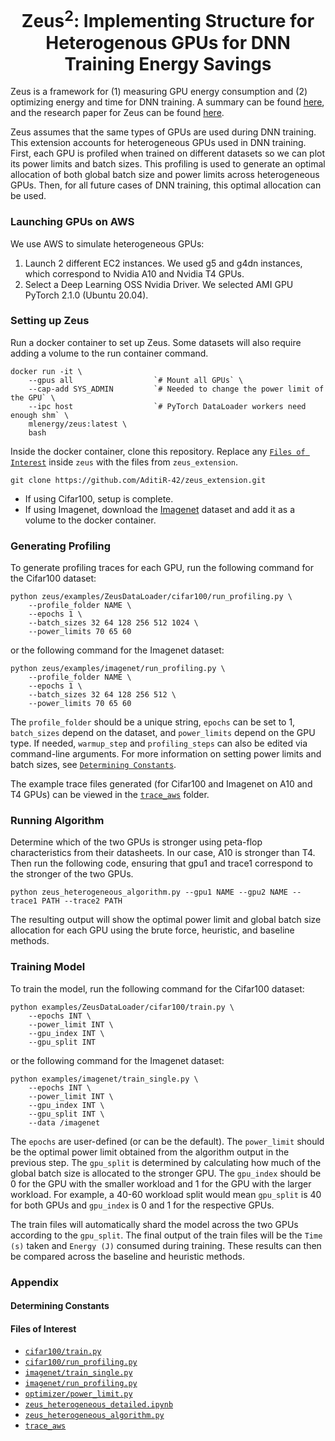 <div align="center">
<h1>Zeus<sup>2</sup>: Implementing Structure for Heterogenous GPUs for DNN
Training Energy Savings</h1>
</div>

Zeus is a framework for (1) measuring GPU energy consumption and (2) optimizing energy and time for DNN training. A summary can be found [here](https://ml.energy/zeus/overview/), and the research paper for Zeus can be found [here](https://www.usenix.org/conference/nsdi23/presentation/you). 

Zeus assumes that the same types of GPUs are used during DNN training. This extension accounts for heterogeneous GPUs used in DNN training. First, each GPU is profiled when trained on different datasets so we can plot its power limits and batch sizes. This profiling is used to generate an optimal allocation of both global batch size and power limits across heterogeneous GPUs. Then, for all future cases of DNN training, this optimal allocation can be used.

### Launching GPUs on AWS

We use AWS to simulate heterogeneous GPUs:
1. Launch 2 different EC2 instances. We used g5 and g4dn instances, which correspond to Nvidia A10 and Nvidia T4 GPUs.
2. Select a Deep Learning OSS Nvidia Driver. We selected AMI GPU PyTorch 2.1.0 (Ubuntu 20.04).

### Setting up Zeus

Run a docker container to set up Zeus. Some datasets will also require adding a volume to the run container command.

```
docker run -it \
    --gpus all                  `# Mount all GPUs` \
    --cap-add SYS_ADMIN         `# Needed to change the power limit of the GPU` \
    --ipc host                  `# PyTorch DataLoader workers need enough shm` \
    mlenergy/zeus:latest \
    bash
```

Inside the docker container, clone this repository. Replace any [`Files of Interest`](https://github.com/AditiR-42/zeus_extension/blob/master/README.md#files-of-interest) inside `zeus` with the files from `zeus_extension`.
```
git clone https://github.com/AditiR-42/zeus_extension.git
```

* If using Cifar100, setup is complete.
* If using Imagenet, download the [Imagenet](https://www.kaggle.com/c/imagenet-object-localization-challenge/overview/description) dataset and add it as a volume to the docker container.

### Generating Profiling

To generate profiling traces for each GPU, run the following command for the Cifar100 dataset:
```
python zeus/examples/ZeusDataLoader/cifar100/run_profiling.py \
    --profile_folder NAME \
    --epochs 1 \
    --batch_sizes 32 64 128 256 512 1024 \
    --power_limits 70 65 60
```

or the following command for the Imagenet dataset:
```
python zeus/examples/imagenet/run_profiling.py \
    --profile_folder NAME \
    --epochs 1 \
    --batch_sizes 32 64 128 256 512 \
    --power_limits 70 65 60
```

The `profile_folder` should be a unique string, `epochs` can be set to 1, `batch_sizes` depend on the dataset, and `power_limits` depend on the GPU type. If needed, `warmup_step` and `profiling_steps` can also be edited via command-line arguments. For more information on setting power limits and batch sizes, see [`Determining Constants`](https://github.com/AditiR-42/zeus_extension/blob/master/README.md#determining-constants).

The example trace files generated (for Cifar100 and Imagenet on A10 and T4 GPUs) can be viewed in the [`trace_aws`](trace_aws) folder.

### Running Algorithm

Determine which of the two GPUs is stronger using peta-flop characteristics from their datasheets. In our case, A10 is stronger than T4. Then run the following code, ensuring that gpu1 and trace1 correspond to the stronger of the two GPUs.

```
python zeus_heterogeneous_algorithm.py --gpu1 NAME --gpu2 NAME --trace1 PATH --trace2 PATH
```

The resulting output will show the optimal power limit and global batch size allocation for each GPU using the brute force, heuristic, and baseline methods.

### Training Model

To train the model, run the following command for the Cifar100 dataset:
```
python examples/ZeusDataLoader/cifar100/train.py \
    --epochs INT \
    --power_limit INT \
    --gpu_index INT \ 
    --gpu_split INT 
```

or the following command for the Imagenet dataset:
```
python examples/imagenet/train_single.py \
    --epochs INT \
    --power_limit INT \
    --gpu_index INT \ 
    --gpu_split INT \
    --data /imagenet
```
The `epochs` are user-defined (or can be the default). The `power_limit` should be the optimal power limit obtained from the algorithm output in the previous step. The `gpu_split` is determined by calculating how much of the global batch size is allocated to the stronger GPU. The `gpu_index` should be 0 for the GPU with the smaller workload and 1 for the GPU with the larger workload. For example, a 40-60 workload split would mean `gpu_split` is 40 for both GPUs and `gpu_index` is 0 and 1 for the respective GPUs.

The train files will automatically shard the model across the two GPUs according to the `gpu_split`. The final output of the train files will be the `Time (s)` taken and `Energy (J)` consumed during training. These results can then be compared across the baseline and heuristic methods. 

### Appendix

#### Determining Constants

#### Files of Interest
- [`cifar100/train.py`](examples/ZeusDataLoader/cifar100/train.py)
- [`cifar100/run_profiling.py`](examples/ZeusDataLoader/cifar100/profiling.py)
- [`imagenet/train_single.py`](examples/imagenet/train_single.py)
- [`imagenet/run_profiling.py`](examples/imagenet/run_profiling.py)
- [`optimizer/power_limit.py`](zeus/optimizer/power_limit.py)
- [`zeus_heterogeneous_detailed.ipynb`](zeus_heterogeneous_detailed.ipynb)
- [`zeus_heterogeneous_algorithm.py`](zeus_heterogeneous_algorithm.py)
- [`trace_aws`](trace_aws)
